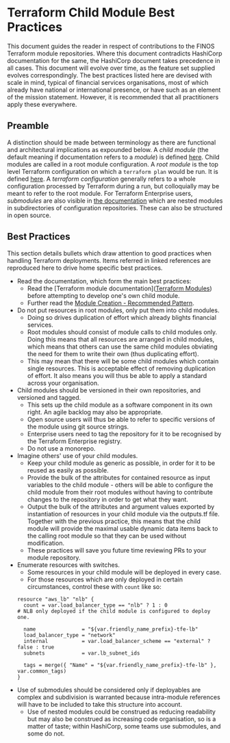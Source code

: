 # Terraform Child Module Best Practices
This document guides the reader in respect of contributions to the FINOS Terraform module repositories.
Where this document contradicts HashiCorp documentation for the same, the HashiCorp document takes precedence in all cases.
This document will evolve over time, as the feature set supplied evolves correspondingly.
The best practices listed here are devised with scale in mind, typical of financial services organisations, most of which already have national or international presence, or have such as an element of the mission statement.  However, it is recommended that all practitioners apply these everywhere.

## Preamble
A distinction should be made between terminology as there are functional and architectural implications as expounded below.
A _child module_ (the default meaning if documentation refers to a _module_) is defined [here](https://www.terraform.io/language/modules#child-modules).
Child modules are called in a root module configuration.
A _root module_ is the top level Terraform configuration on which a `terraform plan` would be run.  It is defined [here](https://www.terraform.io/language/modules#the-root-module).
A _terraform configuration_ generally refers to a whole configuration processed by Terraform during a run, but colloquially may be meant to refer to the root module.
For Terraform Enterprise users, _submodules_ are also visible in [the documentation](https://www.terraform.io/enterprise/registry/using#viewing-nested-modules-and-examples) which are nested modules in subdirectories of configuration repositories.  These can also be structured in open source.

## Best Practices
This section details bullets which draw attention to good practices when handling Terraform deployments. Items referred in linked references are reproduced here to drive home specific best practices.

- Read the documentation, which form the main best practices:
  - Read the [Terraform module documentation]([Terraform Modules](https://www.terraform.io/language/modules)) before attempting to develop one's own child module.
  - Further read the [Module Creation - Recommended Pattern](https://learn.hashicorp.com/tutorials/terraform/pattern-module-creation?in=terraform/recommended-patterns).
- Do not put resources in root modules, only put them into child modules.
  - Doing so drives duplication of effort which already blights financial services.
  - Root modules should consist of module calls to child modules only.  Doing this means that all resources are arranged in child modules, which means that others can use the same child modules obviating the need for them to write their own (thus duplicating effort).
  - This may mean that there will be some child modules which contain single resources.  This is acceptable effect of removing duplication of effort.  It also means you will thus be able to apply a standard across your organisation.
- Child modules should be versioned in their own repositories, and versioned and tagged.
  - This sets up the child module as a software component in its own right.  An agile backlog may also be appropriate.
  - Open source users will thus be able to refer to specific versions of the module using git source strings.
  - Enterprise users need to tag the repository for it to be recognised by the Terraform Enterprise registry.
  - Do not use a monorepo.
- Imagine others' use of your child modules.
  - Keep your child module as generic as possible, in order for it to be reused as easily as possible.
  - Provide the bulk of the attributes for contained resource as input variables to the child module - others will be able to configure the child module from their root modules without having to contribute changes to the repository in order to get what they want.
  - Output the bulk of the attributes and argument values exported by instantiation of resources in your child module via the outputs.tf file.  Together with the previous practice, this means that the child module will provide the maximal usable dynamic data items back to the calling root module so that they can be used without modification.
  - These practices will save you future time reviewing PRs to your module repository.
- Enumerate resources with switches.
  - Some resources in your child module will be deployed in every case.
  - For those resources which are only deployed in certain circumstances, control these with `count` like so:
  ```hcl
  resource "aws_lb" "nlb" {
    count = var.load_balancer_type == "nlb" ? 1 : 0                        # NLB only deployed if the child module is configured to deploy one.

    name               = "${var.friendly_name_prefix}-tfe-lb"
    load_balancer_type = "network"
    internal           = var.load_balancer_scheme == "external" ? false : true
    subnets            = var.lb_subnet_ids

    tags = merge({ "Name" = "${var.friendly_name_prefix}-tfe-lb" }, var.common_tags)
  }
  ```
- Use of submodules should be considered only if deployables are complex and subdivision is warranted because intra-module references will have to be included to take this structure into account.
  - Use of nested modules could be construed as reducing readability but may also be construed as increasing code organisation, so is a matter of taste; within HashiCorp, some teams use submodules, and some do not.

